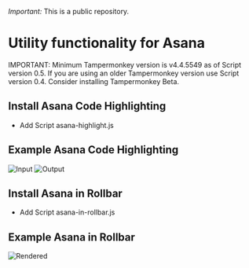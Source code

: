 _Important:_ This is a public repository.

# Utility functionality for Asana

IMPORTANT: Minimum Tampermonkey version is v4.4.5549 as of Script version 0.5. If you are using an older Tampermonkey version use Script version 0.4. Consider installing Tampermonkey Beta.

## Install Asana Code Highlighting
- Add Script asana-highlight.js

## Example Asana Code Highlighting
![Input](http://i.imgur.com/MSfI06M.png) ![Output](http://i.imgur.com/vjMyhHi.png)

## Install Asana in Rollbar
- Add Script asana-in-rollbar.js

## Example Asana in Rollbar
![Rendered](http://i.imgur.com/XMkfDFl.png)
